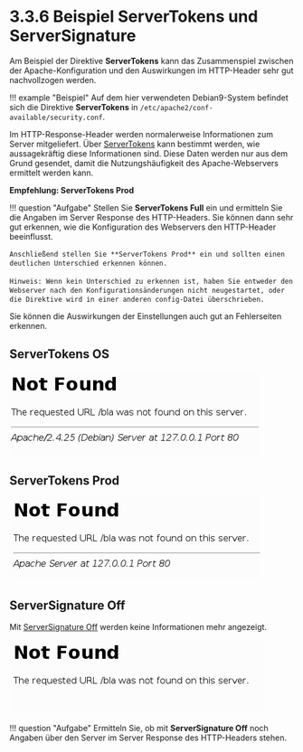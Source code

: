 # 3.3.6 Beispiel ServerTokens und ServerSignature

Am Beispiel der Direktive **ServerTokens** kann das Zusammenspiel zwischen der Apache-Konfiguration und den Auswirkungen im HTTP-Header sehr gut nachvollzogen werden.

!!! example "Beispiel"
    Auf dem hier verwendeten Debian9-System befindet sich die Direktive **ServerTokens** in `/etc/apache2/conf-available/security.conf`.
    
Im HTTP-Response-Header werden normalerweise Informationen zum Server mitgeliefert. Über [ServerTokens](https://httpd.apache.org/docs/2.4/de/mod/core.html#servertokens) kann bestimmt werden, wie aussagekräftig diese Informationen sind. Diese Daten werden nur aus dem Grund gesendet, damit die Nutzungshäufigkeit des Apache-Webservers ermittelt werden kann.

**Empfehlung: ServerTokens Prod**

!!! question "Aufgabe"
    Stellen Sie **ServerTokens Full** ein und ermitteln Sie die Angaben im Server Response des HTTP-Headers. Sie können dann sehr gut erkennen, wie die Konfiguration des Webservers den HTTP-Header beeinflusst.

    Anschließend stellen Sie **ServerTokens Prod** ein und sollten einen deutlichen Unterschied erkennen können.

    Hinweis: Wenn kein Unterschied zu erkennen ist, haben Sie entweder den Webserver nach den Konfigurationsänderungen nicht neugestartet, oder die Direktive wird in einer anderen config-Datei überschrieben.

Sie können die Auswirkungen der Einstellungen auch gut an Fehlerseiten erkennen.

## ServerTokens OS

![ServerTokens OS](media/Apache9-serverTokensOS.png)

## ServerTokens Prod

![ServerTokens Prod](media/Apache9-serverTokensProd.png)

## ServerSignature Off

Mit [ServerSignature Off](https://httpd.apache.org/docs/2.4/de/mod/core.html#serversignature) werden keine Informationen mehr angezeigt.

![ServerSignature Off](media/Apache9-serverSignatureOff.png)

!!! question "Aufgabe"
    Ermitteln Sie, ob mit **ServerSignature Off** noch Angaben über den Server im Server Response des HTTP-Headers stehen.

